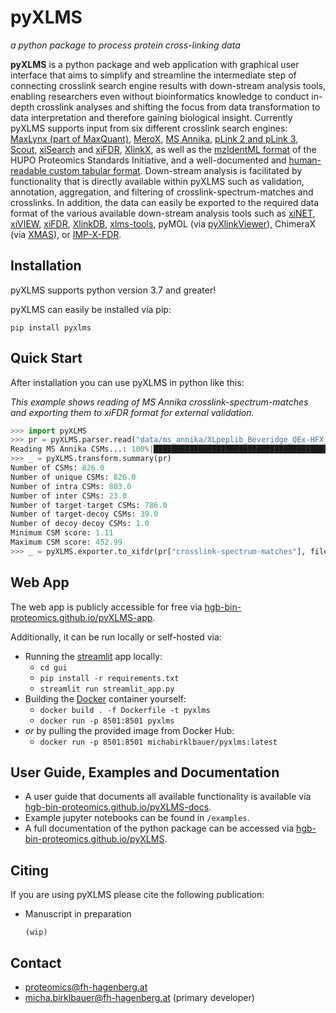 # pyXLMS
_a python package to process protein cross-linking data_

**pyXLMS** is a python package and web application with graphical user interface that aims to simplify and streamline the intermediate step of
connecting crosslink search engine results with down-stream analysis tools, enabling researchers even without bioinformatics knowledge to
conduct in-depth crosslink analyses and shifting the focus from data transformation to data interpretation and therefore gaining biological
insight. Currently pyXLMS supports input from six different crosslink search engines: [MaxLynx (part of MaxQuant)](https://www.maxquant.org/),
[MeroX](https://www.stavrox.com/),
[MS Annika](https://github.com/hgb-bin-proteomics/MSAnnika),
[pLink 2 and pLink 3](http://pfind.ict.ac.cn/se/plink/),
[Scout](https://github.com/diogobor/Scout),
[xiSearch](https://www.rappsilberlab.org/software/xisearch/) and [xiFDR](https://www.rappsilberlab.org/software/xifdr/),
[XlinkX](https://docs.thermofisher.com/r/XlinkX-3.2-Quick-Start-Guide/),
as well as the [mzIdentML format](https://www.psidev.info/mzidentml)
of the HUPO Proteomics Standards Initiative, and a well-documented and
[human-readable custom tabular format](https://github.com/hgb-bin-proteomics/pyXLMS/blob/master/docs/format.md).
Down-stream analysis is facilitated by functionality that is directly available within pyXLMS such as validation, annotation, aggregation, and filtering of crosslink-spectrum-matches and crosslinks. In addition, the data can easily be exported to the required data format of the various available down-stream analysis tools such as
[xiNET](https://crosslinkviewer.org/index.php),
[xiVIEW](https://www.xiview.org/index.php),
[xiFDR](https://www.rappsilberlab.org/software/xifdr/),
[XlinkDB](https://xlinkdb.gs.washington.edu/xlinkdb/),
[xlms-tools](https://gitlab.com/topf-lab/xlms-tools),
pyMOL (via [pyXlinkViewer](https://github.com/BobSchiffrin/PyXlinkViewer)),
ChimeraX (via [XMAS](https://github.com/ScheltemaLab/ChimeraX_XMAS_bundle)),
or [IMP-X-FDR](https://github.com/vbc-proteomics-org/imp-x-fdr).

## Installation

pyXLMS supports python version 3.7 and greater!

pyXLMS can easily be installed via pip:
```
pip install pyxlms
```

## Quick Start

After installation you can use pyXLMS in python like this:

_This example shows reading of MS Annika crosslink-spectrum-matches and exporting_
_them to xiFDR format for external validation._

```python
>>> import pyXLMS
>>> pr = pyXLMS.parser.read("data/ms_annika/XLpeplib_Beveridge_QEx-HFX_DSS_R1_CSMs.xlsx", engine="MS Annika", crosslinker="DSS")
Reading MS Annika CSMs...: 100%|████████████████████████████████████████████████████████████████████████████████| 826/826 [00:00<00:00, 20731.70it/s]
>>> _ = pyXLMS.transform.summary(pr)
Number of CSMs: 826.0
Number of unique CSMs: 826.0
Number of intra CSMs: 803.0
Number of inter CSMs: 23.0
Number of target-target CSMs: 786.0
Number of target-decoy CSMs: 39.0
Number of decoy-decoy CSMs: 1.0
Minimum CSM score: 1.11
Maximum CSM score: 452.99
>>> _ = pyXLMS.exporter.to_xifdr(pr["crosslink-spectrum-matches"], filename="msannika_CSMs_for_xiFDR.csv")
```

## Web App

The web app is publicly accessible for free via [hgb-bin-proteomics.github.io/pyXLMS-app](https://hgb-bin-proteomics.github.io/pyXLMS-app).

Additionally, it can be run locally or self-hosted via:

- Running the [streamlit](https://streamlit.io/) app locally:
  - `cd gui`
  - `pip install -r requirements.txt`
  - `streamlit run streamlit_app.py`
- Building the [Docker](https://docs.docker.com/get-started/get-docker/) container yourself:
  - `docker build . -f Dockerfile -t pyxlms`
  - `docker run -p 8501:8501 pyxlms`
- _or_ by pulling the provided image from Docker Hub:
  - `docker run -p 8501:8501 michabirklbauer/pyxlms:latest`

## User Guide, Examples and Documentation

- A user guide that documents all available functionality is available via [hgb-bin-proteomics.github.io/pyXLMS-docs](https://hgb-bin-proteomics.github.io/pyXLMS-docs).
- Example jupyter notebooks can be found in `/examples`.
- A full documentation of the python package can be accessed via [hgb-bin-proteomics.github.io/pyXLMS](https://hgb-bin-proteomics.github.io/pyXLMS).

## Citing

If you are using pyXLMS please cite the following publication:

- Manuscript in preparation
  ```
  (wip)
  ```

## Contact

- [proteomics@fh-hagenberg.at](mailto:proteomics@fh-hagenberg.at)
- [micha.birklbauer@fh-hagenberg.at](mailto:micha.birklbauer@fh-hagenberg.at) (primary developer)
